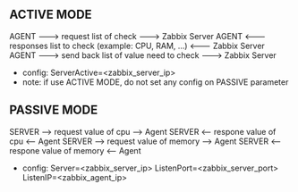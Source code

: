 ## ACTIVE MODE
AGENT ---> request list of check  --->  Zabbix Server 
AGENT <--- responses list to check (example: CPU, RAM, ...) <--- Zabbix Server
AGENT ---> send back list of value need to check ---> Zabbix Server

+ config:
	ServerActive=<zabbix_server_ip>
+ note: if use ACTIVE MODE, do not set any config on PASSIVE parameter


## PASSIVE MODE
 SERVER --> request value of cpu --> Agent
 SERVER  <-- respone value of cpu <-- Agent
 SERVER --> request value of memory --> Agent
SERVER  <-- respone value of memory <-- Agent

+ config:
	Server=<zabbix_server_ip>
	ListenPort=<zabbix_server_port>
	ListenIP=<zabbix_agent_ip>

	

